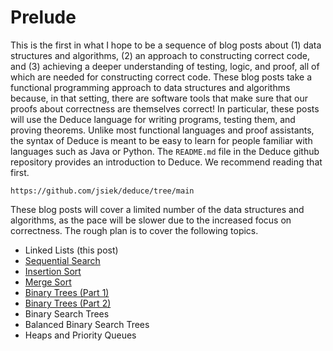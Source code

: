# Prelude

This is the first in what I hope to be a sequence of blog posts about
(1) data structures and algorithms, (2) an approach to constructing
correct code, and (3) achieving a deeper understanding of testing,
logic, and proof, all of which are needed for constructing correct
code. These blog posts take a functional programming approach to data
structures and algorithms because, in that setting, there are software
tools that make sure that our proofs about correctness are themselves
correct! In particular, these posts will use the Deduce language for
writing programs, testing them, and proving theorems.  Unlike most
functional languages and proof assistants, the syntax of Deduce is
meant to be easy to learn for people familiar with languages such as
Java or Python. The `README.md` file in the Deduce github repository
provides an introduction to Deduce. We recommend reading that first.

    https://github.com/jsiek/deduce/tree/main

These blog posts will cover a limited number of the data structures
and algorithms, as the pace will be slower due to the increased focus
on correctness. The rough plan is to cover the following topics.

* Linked Lists (this post)
* [Sequential Search](https://siek.blogspot.com/2024/06/sequential-search-correctly.html)
* [Insertion Sort](https://siek.blogspot.com/2024/06/insertion-sort-correctly.html)
* [Merge Sort](https://siek.blogspot.com/2024/06/merge-sort-with-leftovers-correctly.html)
* [Binary Trees (Part 1)](https://siek.blogspot.com/2024/07/binary-trees-with-in-order-iterators.html)
* [Binary Trees (Part 2)](https://siek.blogspot.com/2024/07/binary-trees-with-in-order-iterators_20.html)
* Binary Search Trees
* Balanced Binary Search Trees
* Heaps and Priority Queues


